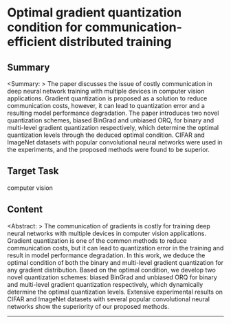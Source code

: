 # Optimal gradient quantization condition for communication-efficient distributed training

## Summary

<Summary: > The paper discusses the issue of costly communication in deep neural network training with multiple devices in computer vision applications. Gradient quantization is proposed as a solution to reduce communication costs, however, it can lead to quantization error and a resulting model performance degradation. The paper introduces two novel quantization schemes, biased BinGrad and unbiased ORQ, for binary and multi-level gradient quantization respectively, which determine the optimal quantization levels through the deduced optimal condition. CIFAR and ImageNet datasets with popular convolutional neural networks were used in the experiments, and the proposed methods were found to be superior.


## Target Task

computer vision

## Content

<Abstract: > The communication of gradients is costly for training deep neural networks with multiple devices in computer vision applications. Gradient quantization is one of the common methods to reduce communication costs, but it can lead to quantization error in the training and result in model performance degradation. In this work, we deduce the optimal condition of both the binary and multi-level gradient quantization for any gradient distribution. Based on the optimal condition, we develop two novel quantization schemes: biased BinGrad and unbiased ORQ for binary and multi-level gradient quantization respectively, which dynamically determine the optimal quantization levels. Extensive experimental results on CIFAR and ImageNet datasets with several popular convolutional neural networks show the superiority of our proposed methods.



---

